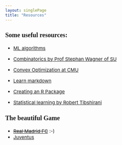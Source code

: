 ```yaml
---
layout: singlePage
title: "Resources"
---
```


<style type="text/css">

body{ /* Normal  */
      font-size: 15px;
  }
td {  /* Table  */
  font-size: 8px;
}
h1.title {
  font-size: 38px;
  color: DarkRed;
}
h1 { /* Header 1 */
  font-size: 28px;
  color: DarkBlue;
}
h2 { /* Header 2 */
    font-size: 22px;
}
h3 { /* Header 3 */
  font-size: 20px;
  font-family: "Times New Roman", Times, serif;
}
code.r{ /* Code block */
    font-size: 12px;
}
pre { /* Code block - determines code spacing between lines */
    font-size: 14px;
}
</style>

### Some useful resources:
    
  - [ML algorithms](https://www.analyticsvidhya.com/blog/2017/09/common-machine-learning-algorithms)
  
  - [Combinatorics by Prof Stephan Wagner of SU ](http://math.sun.ac.za/~swagner/Strathmore.html)
  
  - [Convex Optimization at CMU](http://www.stat.cmu.edu/~ryantibs/convexopt/)
  
  - [Learn markdown](http://www.markdowntutorial.com)
  
  - [Creating an R Package](http://web.mit.edu/insong/www/pdf/rpackage_instructions.pdf)
  
  - [Statistical learning by Robert Tibshirani](http://www-bcf.usc.edu/~gareth/ISL/)
    
  
### The beautiful Game

  - [~~Real Madrid FC~~](https://www.realmadrid.com/en) :-)
  - [Juventus](http://www.juventus.com/en/)
